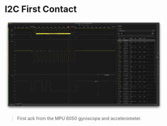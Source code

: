 # I2C First Contact

![](./assets/first_ack_from_imu.png)
> First ack from the MPU 6050 gyroscope and accelerometer.

